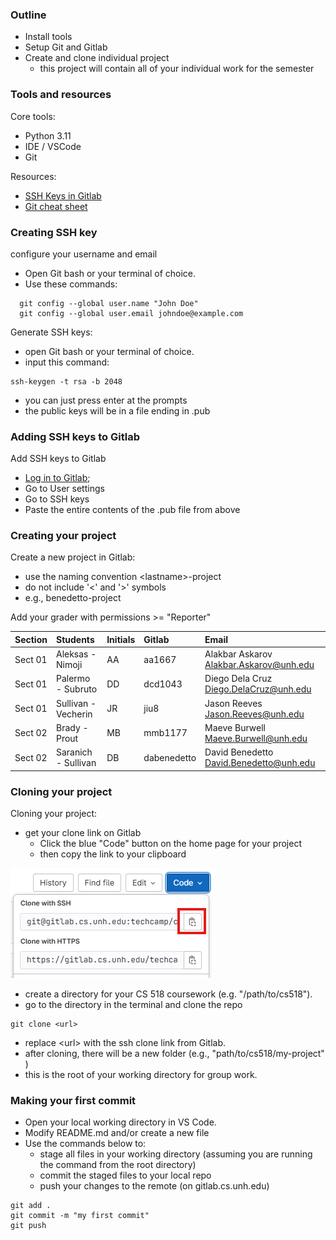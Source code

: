 ### Outline

* Install tools
* Setup Git and Gitlab
* Create and clone individual project
  - this project will contain all of your individual work for the semester

### Tools and resources

Core tools:

* Python 3.11
* IDE / VSCode
* Git

Resources:

* [SSH Keys in Gitlab](https://gitlab.cs.unh.edu/help/user/ssh.md)
* [Git cheat sheet](https://education.github.com/git-cheat-sheet-education.pdf)

### Creating SSH key

configure your username and email

* Open Git bash or your terminal of choice.  
* Use these commands:  

```
  git config --global user.name "John Doe"  
  git config --global user.email johndoe@example.com
```

Generate SSH keys:

* open Git bash or your terminal of choice. 
* input this command:   

```
ssh-keygen -t rsa -b 2048  
```

* you can just press enter at the prompts
* the public keys will be in a file ending in .pub

### Adding SSH keys to Gitlab

Add SSH keys to Gitlab

* [Log in to Gitlab](https://gitlab.cs.unh.edu/users/sign_in);   
* Go to User settings
* Go to SSH keys  
* Paste the entire contents of the .pub file from above

### Creating your project

Create a new project in Gitlab:

  - use the naming convention \<lastname\>-project 
  - do not include '<' and '>' symbols
  - e.g., benedetto-project

Add your grader with permissions >= "Reporter"

| Section | Students | Initials | Gitlab | Email |
| :--- | :--- | :--- | :--- | :--- |
| Sect 01 | Aleksas - Nimoji | AA | aa1667 | Alakbar Askarov <Alakbar.Askarov@unh.edu> |
| Sect 01 | Palermo - Subruto | DD | dcd1043 | Diego Dela Cruz <Diego.DelaCruz@unh.edu> |
| Sect 01 | Sullivan - Vecherin | JR | jiu8 | Jason Reeves <Jason.Reeves@unh.edu> |
| Sect 02 | Brady - Prout | MB | mmb1177 | Maeve Burwell <Maeve.Burwell@unh.edu> |
| Sect 02 | Saranich - Sullivan | DB | dabenedetto | David Benedetto <David.Benedetto@unh.edu> |

### Cloning your project

Cloning your project:

* get your clone link on Gitlab
  * Click the blue "Code" button on the home page for your project
  * then copy the link to your clipboard

![clone link](img/clone-link.png)

* create a directory for your CS 518 coursework (e.g. "/path/to/cs518").
* go to the directory in the terminal and clone the repo  

```
git clone <url>  
```

* replace \<url\> with the ssh clone link from Gitlab.
* after cloning, there will be a new folder (e.g., "path/to/cs518/my-project" )
* this is the root of your working directory for group work.

### Making your first commit

* Open your local working directory in VS Code.
* Modify README.md and/or create a new file
* Use the commands below to:
  * stage all files in your working directory (assuming you are running the command from the root directory)
  * commit the staged files to your local repo
  * push your changes to the remote (on gitlab.cs.unh.edu)

```
git add .
git commit -m "my first commit"
git push
```